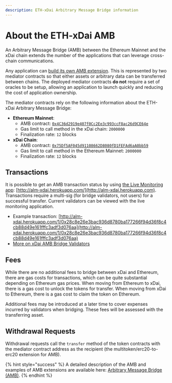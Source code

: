```yaml
---
description: ETH-xDai Arbitrary Message Bridge information
---
```


# About the ETH-xDai AMB

An Arbitrary Message Bridge (AMB) between the Ethereum Mainnet and the xDai chain extends the number of the applications that can leverage cross-chain communications.

Any application can [build its own AMB extension](https://docs.tokenbridge.net/amb-bridge/how-to-develop-xchain-apps-by-amb). This is represented by two mediator contracts so that either assets or arbitrary data can be transferred between chains. The deployed mediator contracts **do not** require a set of oracles to be setup, allowing an application to launch quickly and reducing the cost of application ownership.

The mediator contracts rely on the following information about the ETH-xDai Arbitrary Message Bridge:

* **Ethereum Mainnet**:
  * AMB contract: [`0x4C36d2919e407f0Cc2Ee3c993ccF8ac26d9CE64e`](https://etherscan.io/address/0x4C36d2919e407f0Cc2Ee3c993ccF8ac26d9CE64e)
  * Gas limit to call method in the xDai chain: `2000000`
  * Finalization rate: `12` blocks
* **xDai Chain**:
  * AMB contract: [`0x75Df5AF045d91108662D8080fD1FEFAd6aA0bb59`](https://blockscout.com/xdai/mainnet/address/0x75df5af045d91108662d8080fd1fefad6aa0bb59/transactions)
  * Gas limit to call method in the Ethereum Mainnet: `2000000`
  * Finalization rate: `12` blocks

## Transactions

It is possible to get an AMB transaction status by using [the Live Monitoring app](https://docs.tokenbridge.net/about-tokenbridge/components/amb-live-monitoring-application): [http://alm-xdai.herokuapp.com/](http://alm-xdai.herokuapp.com). Transactions require a multi-sig (for bridge validators, not users) for a successful transfer. Current validators can be viewed with the live monitoring application.

* Example transaction:  [http://alm-xdai.herokuapp.com/1/0x28c8e26e3bac936d8780ba177266f94d36f8c4cb88d49e161fffc3adf3d076aa](http://alm-xdai.herokuapp.com/1/0x28c8e26e3bac936d8780ba177266f94d36f8c4cb88d49e161fffc3adf3d076aa)
* [More on xDai AMB Bridge Validators](https://www.xdaichain.com/for-validators/for-bridge-validators#current-amb-bridge-validators)

## Fees

While there are no additional fees to bridge between xDai and Ethereum, there are gas costs for transactions, which can be quite substantial depending on Ethereum gas prices. When moving from Ethereum to xDai, there is a gas cost to unlock the tokens for transfer. When moving from xDai to Ethereum, there is a gas cost to claim the token on Ethereum.

Additional fees may be introduced at a later time to cover expenses incurred by validators when bridging. These fees will be assessed with the transferring asset.

## Withdrawal Requests

Withdrawal requests call the `transfer` method of the token contracts with the mediator contract address as the recipient (the multitoken/erc20-to-erc20 extension for AMB).

{% hint style="success" %}
A detailed description of the AMB and examples of AMB extensions are available here: [Arbitrary Message Bridge (AMB)](https://docs.tokenbridge.net/amb-bridge/about-amb-bridge).
{% endhint %}
